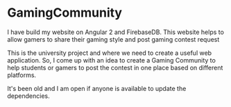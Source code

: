 # GamingCommunity
I have build my website on Angular 2 and FirebaseDB. This website helps to allow gamers to share their gaming style and post gaming contest request

This is the university project and where we need to create a useful web application. So, I come up with an idea to create a Gaming Community to help students or gamers to post the contest in one place based on different platforms.

It's been old and I am open if anyone is available to update the dependencies. 
